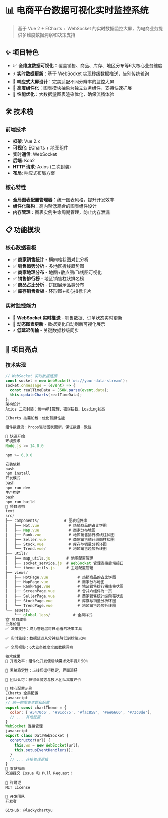 # 📊 电商平台数据可视化实时监控系统

> 基于 Vue 2 + ECharts + WebSocket 的实时数据监控大屏，为电商业务提供多维度数据洞察和决策支持

## ✨ 项目特色

- 📈 **全维度数据可视化**：覆盖销售、商品、库存、地区分布等6大核心业务维度
- ⚡ **实时数据更新**：基于 WebSocket 实现秒级数据推送，告别传统轮询
- 🎯 **响应式大屏设计**：完美适配不同分辨率的监控大屏
- 🔧 **高度组件化**：图表模块抽象为独立业务组件，支持快速扩展
- 🚀 **性能优化**：大数据量图表渲染优化，确保流畅体验

## 🛠️ 技术栈

### 前端技术
- **框架**: Vue 2.x
- **可视化**: ECharts + 地图组件
- **实时通信**: WebSocket
- **后端**: Koa2
- **HTTP 请求**: Axios (二次封装)
- **布局**: 响应式布局方案

### 核心特性
- **全局图表配置管理器**：统一图表风格，提升开发效率
- **组件化架构**：高内聚低耦合的图表组件设计
- **内存管理**：图表实例生命周期管理，防止内存泄漏

## 📋 功能模块

### 核心数据看板
- ✅ **商家销售统计** - 横向柱状图对比分析
- ✅ **销售趋势分析** - 多地区折线趋势图
- ✅ **商家地理分布** - 地图+散点图/飞线图可视化
- ✅ **销售排行榜** - 地区销售柱状排名榜
- ✅ **商品占比分析** - 饼图展示品类分布
- ✅ **库存销售看板** - 环形图+核心指标卡片

### 实时监控能力
- 🔄 **WebSocket 实时推送** - 销售数据、订单状态实时更新
- 📱 **动态图表更新** - 数据变化自动刷新可视化展示
- ⚡ **低延迟传输** - 关键数据秒级同步

## 🎯 项目亮点

### 技术实现
```javascript
// WebSocket 实时数据连接
const socket = new WebSocket('ws://your-data-stream');
socket.onmessage = (event) => {
  const realTimeData = JSON.parse(event.data);
  this.updateCharts(realTimeData);
};
架构设计
Axios 二次封装：统一API管理、错误拦截、Loading状态

ECharts 按需加载：优化首屏性能

组件数据流：Props驱动图表更新，保证数据一致性

🚀 快速开始
环境要求
Node.js >= 14.0.0

npm >= 6.0.0

安装依赖
bash
npm install
开发模式
bash
npm run dev
生产构建
bash
npm run build
📁 项目结构
text
src/
├── components/           # 图表组件库
│   ├── Hot.vue             # 热销商品的占比饼图
│   ├── Map.vue             # 商家分布地图
│   ├── Rank.vue            # 地区销售排行横线柱状图
│   ├── Seller.vue          # 商家销售统计纵向柱状图
│   ├── Stock.vue           # 库存与销量分析环图
│   └── Trend.vue/          # 地区销售趋势折线图
├── utils/
│   ├── map_utils.js       # 地图配置管理
│   ├── socket_service.js  # WebSocket 管理连接后端接口
│   └── theme_utils.js     # 主题配置管理
├── views/
│   ├── HotPage.vue             # 热销商品的占比饼图
│   ├── MapPage.vue             # 商家分布地图
│   ├── RankPage.vue            # 地区销售排行横线柱状图
│   ├── ScreenPage.vue          # 合并六组件为一页
│   ├── SellerPage.vue          # 商家销售统计纵向柱状图
│   ├── StockPage.vue           # 库存与销量分析环图
│   └── TrendPage.vue           # 地区销售趋势折线图
└── assets/
    └── global.less/          # 全局样式
🏆 项目成果
业务价值
✅ 决策支持：成为管理层每日必看的决策工具

✅ 实时监控：数据延迟从分钟级降低到秒级以内

✅ 全局视野：6大业务维度全面数据洞察

技术成果
🚀 开发效率：组件化开发使后续需求效率提升50%

💪 系统稳定性：上线后运行稳定，界面流畅

🎯 团队认可：获得业务方与技术团队高度评价

🔧 核心配置示例
ECharts 全局配置
javascript
// 统一的图表主题和配置
export const chartTheme = {
  color: ['#5470c6', '#91cc75', '#fac858', '#ee6666', '#73c0de'],
  // ... 其他配置
}
WebSocket 连接管理
javascript
export class DataWebSocket {
  constructor(url) {
    this.ws = new WebSocket(url);
    this.setupEventHandlers();
  }
  // ... 连接管理逻辑
}
🤝 贡献指南
欢迎提交 Issue 和 Pull Request！

📄 许可证
MIT License

👥 开发团队
开发者

GitHub: @luckychartyu